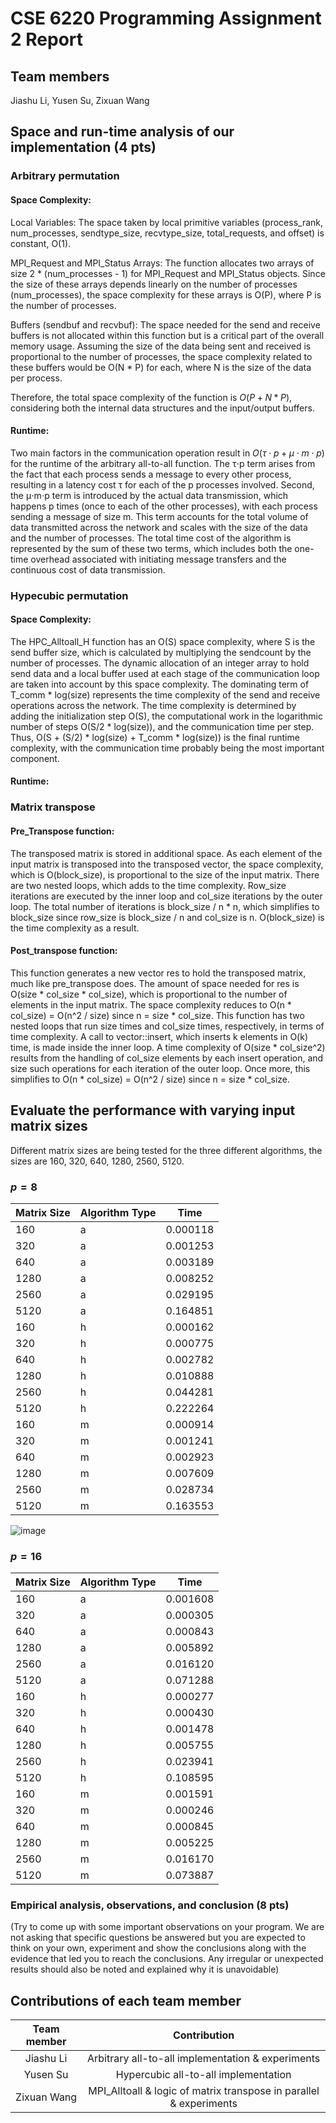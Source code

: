 # CSE 6220 Programming Assignment 2 Report

## Team members

Jiashu Li, Yusen Su, Zixuan Wang

## Space and run-time analysis of our implementation (4 pts)

### Arbitrary permutation
#### Space Complexity:
Local Variables: The space taken by local primitive variables (process_rank, num_processes, sendtype_size, recvtype_size, total_requests, and offset) is constant, O(1).

MPI_Request and MPI_Status Arrays: The function allocates two arrays of size 2 * (num_processes - 1) for MPI_Request and MPI_Status objects. Since the size of these arrays depends linearly on the number of processes (num_processes), the space complexity for these arrays is O(P), where P is the number of processes.

Buffers (sendbuf and recvbuf): The space needed for the send and receive buffers is not allocated within this function but is a critical part of the overall memory usage. Assuming the size of the data being sent and received is proportional to the number of processes, the space complexity related to these buffers would be O(N * P) for each, where N is the size of the data per process.

Therefore, the total space complexity of the function is $O(P + N * P)$, considering both the internal data structures and the input/output buffers.

#### Runtime:
Two main factors in the communication operation result in $O(τ⋅p+μ⋅m⋅p)$ for the runtime of the arbitrary all-to-all function. The τ⋅p term arises from the fact that each process sends a message to every other process, resulting in a latency cost τ for each of the p processes involved. Second, the μ⋅m⋅p term is introduced by the actual data transmission, which happens p times (once to each of the other processes), with each process sending a message of size m. This term accounts for the total volume of data transmitted across the network and scales with the size of the data and the number of processes. The total time cost of the algorithm is represented by the sum of these two terms, which includes both the one-time overhead associated with initiating message transfers and the continuous cost of data transmission.

### Hypecubic permutation
#### Space Complexity:
The HPC_Alltoall_H function has an O(S) space complexity, where S is the send buffer size, which is calculated by multiplying the sendcount by the number of processes. The dynamic allocation of an integer array to hold send data and a local buffer used at each stage of the communication loop are taken into account by this space complexity. The dominating term of T_comm * log(size) represents the time complexity of the send and receive operations across the network. The time complexity is determined by adding the initialization step O(S), the computational work in the logarithmic number of steps O(S/2 * log(size)), and the communication time per step. Thus, O(S + (S/2) * log(size) + T_comm * log(size)) is the final runtime complexity, with the communication time probably being the most important component.
#### Runtime: 


### Matrix transpose
#### Pre_Transpose function:
The transposed matrix is stored in additional space. As each element of the input matrix is transposed into the transposed vector, the space complexity, which is O(block_size), is proportional to the size of the input matrix. There are two nested loops, which adds to the time complexity. Row_size iterations are executed by the inner loop and col_size iterations by the outer loop. The total number of iterations is block_size / n * n, which simplifies to block_size since row_size is block_size / n and col_size is n. O(block_size) is the time complexity as a result.

#### Post_transpose function:
This function generates a new vector res to hold the transposed matrix, much like pre_transpose does. The amount of space needed for res is O(size * col_size * col_size), which is proportional to the number of elements in the input matrix. The space complexity reduces to O(n * col_size) = O(n^2 / size) since n = size * col_size. This function has two nested loops that run size times and col_size times, respectively, in terms of time complexity. A call to vector::insert, which inserts k elements in O(k) time, is made inside the inner loop. A time complexity of O(size * col_size^2) results from the handling of col_size elements by each insert operation, and size such operations for each iteration of the outer loop. Once more, this simplifies to O(n * col_size) = O(n^2 / size) since n = size * col_size.
## Evaluate the performance with varying input matrix sizes

Different matrix sizes are being tested for the three different algorithms, the sizes are 160, 320, 640, 1280, 2560, 5120.

### $p = 8$

| Matrix Size | Algorithm Type | Time      |
|-------------|----------------|-----------|
|160	|a|	0.000118|
|320	|a	|0.001253|
|640	|a	|0.003189|
|1280	|a	|0.008252|
|2560	|a	|0.029195|
|5120	|a	|0.164851|
|160	|h	|0.000162|
|320	|h	|0.000775|
|640	|h	|0.002782|
|1280	|h	|0.010888|
|2560	|h	|0.044281|
|5120	|h	|0.222264|
|160	|m	|0.000914|
|320	|m	|0.001241|
|640	|m	|0.002923|
|1280	|m	|0.007609|
|2560	|m	|0.028734|
|5120	|m	|0.163553|


![image](https://github.com/wang-zixuan/CSE6220-HPC/assets/99767753/25e188c7-095c-4000-8080-210afe04f377)



### $p = 16$

| Matrix Size | Algorithm Type | Time      |
|-------------|----------------|-----------|
|160	|a	|0.001608|
|320	|a	|0.000305|
|640	|a	|0.000843|
|1280	|a	|0.005892|
|2560	|a	|0.016120|
|5120	|a	|0.071288|
|160	|h	|0.000277|
|320	|h	|0.000430|
|640	|h	|0.001478|
|1280	|h	|0.005755|
|2560	|h	|0.023941|
|5120	|h	|0.108595|
|160	|m	|0.001591|
|320	|m	|0.000246|
|640	|m	|0.000845|
|1280	|m	|0.005225|
|2560	|m	|0.016170|
|5120	|m	|0.073887|

### Empirical analysis, observations, and conclusion (8 pts)

(Try to come up with some important observations on your program. We are not asking that specific questions be answered but you are expected to think on your own, experiment and show the conclusions along with the evidence that led you to reach the conclusions. Any irregular or unexpected results should also be noted and explained why it is unavoidable)

## Contributions of each team member
| Team member | Contribution |
| :------------------: | :----------: |
|  Jiashu Li  | Arbitrary all-to-all implementation & experiments |
|  Yusen Su |  Hypercubic all-to-all implementation   |
| Zixuan Wang  | MPI_Alltoall & logic of matrix transpose in parallel & experiments |
